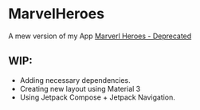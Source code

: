 # MarvelHeroes
A mew version of my App [Marverl Heroes - Deprecated](https://github.com/hlandim/MarvelHeroes-Deprecated-)

## WIP:
 - Adding necessary dependencies.
 - Creating new layout using Material 3
 - Using Jetpack Compose + Jetpack Navigation.
